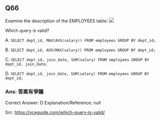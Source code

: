 ## Q66

Examine the description of the EMPLOYEES table:
![](img/i066-1.png)

Which query is valid?

A. `SELECT dept_id, MAX(AVG(salary)) FROM employees GROUP BY dept_id;`

B. `SELECT dept_id, AVG(MAX(salary)) FROM employees GROUP BY dept_id;`

C. `SELECT dept_id, join_date, SUM(salary) FROM employees GROUP BY dept_id, join_date;`

D. `SELECT dept_id, join_date, SUM(salary) FROM employees GROUP BY dept_id;`

### Ans:  **答案有爭議**

Correct Answer: D
Explanation/Reference: null

Src: https://vceguide.com/which-query-is-valid/